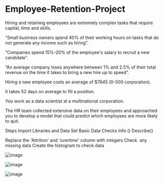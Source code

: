 # Employee-Retention-Project

Hiring and retaining employees are extremely complex tasks that require capital, time and skills.

“Small business owners spend 40% of their working hours on tasks that do not generate any income such as hiring”.

“Companies spend 15%-20% of the employee's salary to recruit a new candidate”.


“An average company loses anywhere between 1% and 2.5% of their total revenue on the time it takes to bring a new hire up to speed”.

Hiring a new employee costs an average of $7645 (0-500 corporation).

It takes 52 days on average to fill a position.

You work as a data scientist at a multinational corporation. 

The HR team collected extensive data on their employees and approached you to develop a model that could predict which employees are more likely to quit. 

Steps 
Import Libraries and Data Set 
Basic Data Checks 
Info ()
Describe()

Replace the 'Attrition' and 'overtime' column with integers
Check  any missing data
Create the histogram to check data 




![image](https://user-images.githubusercontent.com/92477493/140933968-4fe8a2b7-a616-4a29-969a-c65f4fc04b38.png)


![image](https://user-images.githubusercontent.com/92477493/140934064-06582cc7-6c34-4999-a63b-f3d9b8bc93e8.png)


![image](https://user-images.githubusercontent.com/92477493/140934125-03516097-5ffa-4391-8d43-ab0772748ba3.png)
